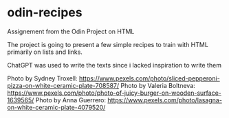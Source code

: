 # odin-recipes
 Assignement from the Odin Project on HTML

The project is going to present a few simple recipes to train with HTML primarily on lists and links.

ChatGPT was used to write the texts since i lacked inspiration to write them

Photo by Sydney Troxell: https://www.pexels.com/photo/sliced-pepperoni-pizza-on-white-ceramic-plate-708587/
Photo by Valeria Boltneva: https://www.pexels.com/photo/photo-of-juicy-burger-on-wooden-surface-1639565/
Photo by Anna Guerrero: https://www.pexels.com/photo/lasagna-on-white-ceramic-plate-4079520/